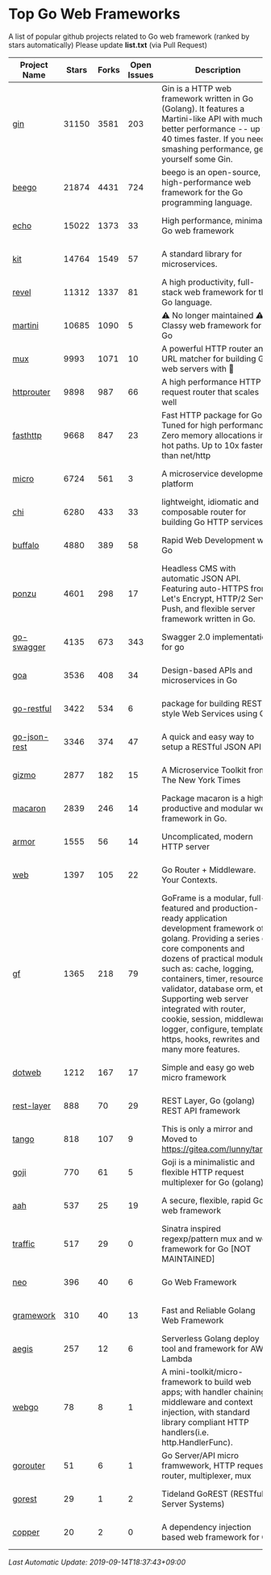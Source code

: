 # Top Go Web Frameworks
A list of popular github projects related to Go web framework (ranked by stars automatically)
Please update **list.txt** (via Pull Request)

| Project Name | Stars | Forks | Open Issues | Description | Last Commit |
| ------------ | ----- | ----- | ----------- | ----------- | ----------- |
| [gin](https://github.com/gin-gonic/gin) | 31150 | 3581 | 203 | Gin is a HTTP web framework written in Go (Golang). It features a Martini-like API with much better performance -- up to 40 times faster. If you need smashing performance, get yourself some Gin. | 2019-09-11 10:10:39 |
| [beego](https://github.com/astaxie/beego) | 21874 | 4431 | 724 | beego is an open-source, high-performance web framework for the Go programming language. | 2019-09-08 16:46:36 |
| [echo](https://github.com/labstack/echo) | 15022 | 1373 | 33 | High performance, minimalist Go web framework | 2019-08-23 16:02:25 |
| [kit](https://github.com/go-kit/kit) | 14764 | 1549 | 57 | A standard library for microservices. | 2019-08-12 17:42:10 |
| [revel](https://github.com/revel/revel) | 11312 | 1337 | 81 | A high productivity, full-stack web framework for the Go language. | 2018-10-30 13:23:52 |
| [martini](https://github.com/go-martini/martini) | 10685 | 1090 | 5 | ⚠️ No longer maintained ⚠️  Classy web framework for Go | 2017-01-21 21:58:54 |
| [mux](https://github.com/gorilla/mux) | 9993 | 1071 | 10 | A powerful HTTP router and URL matcher for building Go web servers with 🦍 | 2019-08-30 12:11:56 |
| [httprouter](https://github.com/julienschmidt/httprouter) | 9898 | 987 | 66 | A high performance HTTP request router that scales well | 2018-10-21 22:38:31 |
| [fasthttp](https://github.com/valyala/fasthttp) | 9668 | 847 | 23 | Fast HTTP package for Go. Tuned for high performance. Zero memory allocations in hot paths. Up to 10x faster than net/http | 2019-09-13 19:47:26 |
| [micro](https://github.com/micro/micro) | 6724 | 561 | 3 | A microservice development platform | 2019-09-13 15:32:06 |
| [chi](https://github.com/go-chi/chi) | 6280 | 433 | 33 | lightweight, idiomatic and composable router for building Go HTTP services | 2019-09-06 15:31:33 |
| [buffalo](https://github.com/gobuffalo/buffalo) | 4880 | 389 | 58 | Rapid Web Development w/ Go | 2019-08-26 03:08:04 |
| [ponzu](https://github.com/ponzu-cms/ponzu) | 4601 | 298 | 17 | Headless CMS with automatic JSON API. Featuring auto-HTTPS from Let's Encrypt, HTTP/2 Server Push, and flexible server framework written in Go. | 2019-08-01 15:48:22 |
| [go-swagger](https://github.com/go-swagger/go-swagger) | 4135 | 673 | 343 | Swagger 2.0 implementation for go | 2019-09-10 21:20:40 |
| [goa](https://github.com/goadesign/goa) | 3536 | 408 | 34 | Design-based APIs and microservices in Go | 2019-09-12 13:28:37 |
| [go-restful](https://github.com/emicklei/go-restful) | 3422 | 534 | 6 | package for building REST-style Web Services using Go | 2019-09-11 08:17:42 |
| [go-json-rest](https://github.com/ant0ine/go-json-rest) | 3346 | 374 | 47 | A quick and easy way to setup a RESTful JSON API | 2017-09-13 04:12:08 |
| [gizmo](https://github.com/nytimes/gizmo) | 2877 | 182 | 15 | A Microservice Toolkit from The New York Times | 2019-09-11 13:40:36 |
| [macaron](https://github.com/go-macaron/macaron) | 2839 | 246 | 14 | Package macaron is a high productive and modular web framework in Go. | 2019-08-05 07:04:06 |
| [armor](https://github.com/labstack/armor) | 1555 | 56 | 14 | Uncomplicated, modern HTTP server | 2019-08-03 18:10:09 |
| [web](https://github.com/gocraft/web) | 1397 | 105 | 22 | Go Router + Middleware. Your Contexts. | 2019-02-07 15:06:52 |
| [gf](https://github.com/gogf/gf) | 1365 | 218 | 79 | GoFrame is a modular, full-featured and production-ready application development framework of golang. Providing a series of core components and dozens of practical modules, such as: cache, logging, containers, timer, resource, validator, database orm, etc. Supporting web server integrated with router, cookie, session, middleware, logger, configure, template, https, hooks, rewrites and many more features.  | 2019-09-13 16:43:06 |
| [dotweb](https://github.com/devfeel/dotweb) | 1212 | 167 | 17 | Simple and easy go web micro framework | 2019-07-27 00:21:35 |
| [rest-layer](https://github.com/rs/rest-layer) | 888 | 70 | 29 | REST Layer, Go (golang) REST API framework | 2019-09-09 11:00:41 |
| [tango](https://github.com/lunny/tango) | 818 | 107 | 9 | This is only a mirror and Moved to https://gitea.com/lunny/tango | 2019-05-17 03:31:10 |
| [goji](https://github.com/goji/goji) | 770 | 61 | 5 | Goji is a minimalistic and flexible HTTP request multiplexer for Go (golang) | 2019-01-26 23:58:29 |
| [aah](https://github.com/go-aah/aah) | 537 | 25 | 19 | A secure, flexible, rapid Go web framework | 2019-05-15 07:48:52 |
| [traffic](https://github.com/gravityblast/traffic) | 517 | 29 | 0 | Sinatra inspired regexp/pattern mux and web framework for Go [NOT MAINTAINED] | 2015-11-26 21:31:07 |
| [neo](https://github.com/ivpusic/neo) | 396 | 40 | 6 | Go Web Framework | 2017-08-14 23:54:31 |
| [gramework](https://github.com/gramework/gramework) | 310 | 40 | 13 | Fast and Reliable Golang Web Framework | 2019-06-28 11:08:04 |
| [aegis](https://github.com/tmaiaroto/aegis) | 257 | 12 | 6 | Serverless Golang deploy tool and framework for AWS Lambda | 2019-07-28 17:59:41 |
| [webgo](https://github.com/bnkamalesh/webgo) | 78 | 8 | 1 | A mini-toolkit/micro-framework to build web apps; with handler chaining, middleware and context injection, with standard library compliant HTTP handlers(i.e. http.HandlerFunc). | 2019-08-20 13:08:08 |
| [gorouter](https://github.com/vardius/gorouter) | 51 | 6 | 1 | Go Server/API micro framwework, HTTP request router, multiplexer, mux | 2019-08-31 06:05:27 |
| [gorest](https://github.com/tideland/gorest) | 29 | 1 | 2 | Tideland GoREST (RESTful Server Systems) | 2017-11-10 13:00:37 |
| [copper](https://github.com/tusharsoni/copper) | 20 | 2 | 0 | A dependency injection based web framework for Go | 2019-08-26 23:39:11 |

*Last Automatic Update: 2019-09-14T18:37:43+09:00*